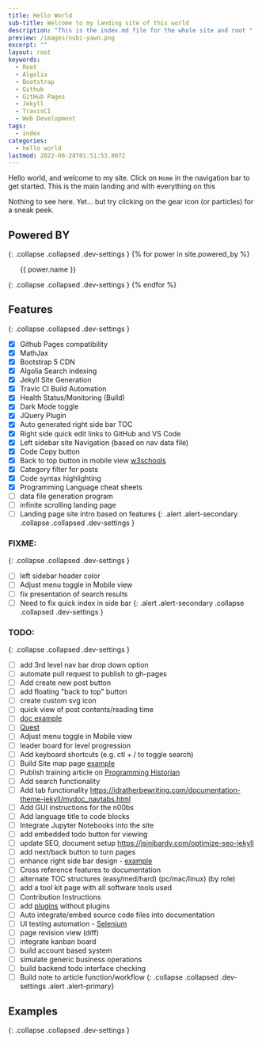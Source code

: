 ```yaml
---
title: Hello World
sub-title: Welcome to my landing site of this world
description: "This is the index.md file for the whole site and root "
preview: /images/nubi-yawn.png
excerpt: ""
layout: root
keywords:
  - Root
  - Algolia
  - Bootstrap
  - Github
  - GitHub Pages
  - Jekyll
  - TravisCI
  - Web Development
tags:
  - index
categories:
  - hello world
lastmod: 2022-08-28T01:51:53.807Z
---
```


Hello world, and welcome to my site. Click on `Home` in the navigation bar to get started.
This is the main landing  and with everything on this 

Nothing to see here. Yet... but try clicking on the gear icon (or particles) for a sneak peek.

  <div id="particles-js" class=""></div>

## Powered BY
{: .collapse .collapsed .dev-settings }
{% for power in site.powered_by %}
<ul href="{{ power.url }}" rel="nofollow">{{ power.name }}</ul>
{: .collapse .collapsed .dev-settings }
{% endfor %}

## Features
{: .collapse .collapsed .dev-settings }
- [x] Github Pages compatibility
- [x] MathJax
- [x] Bootstrap 5 CDN
- [x] Algolia Search indexing
- [x] Jekyll Site Generation
- [x] Travic CI Build Automation
- [x] Health Status/Monitoring (Build)
- [x] Dark Mode toggle
- [x] JQuery Plugin
- [x] Auto generated right side bar TOC
- [x] Right side quick edit links to GitHub and VS Code
- [x] Left sidebar site Navigation (based on nav data file)
- [x] Code Copy button
- [x] Back to top button in mobile view [w3schools](https://www.w3schools.com/howto/howto_js_scroll_to_top.asp)
- [x] Category filter for posts
- [x] Code syntax highlighting
- [x] Programming Language cheat sheets
- [ ] data file generation program
- [ ] infinite scrolling landing page 
- [ ] Landing page site intro based on features
{: .alert .alert-secondary .collapse .collapsed .dev-settings }

### FIXME:
{: .collapse .collapsed .dev-settings }
- [ ] left sidebar header color
- [ ] Adjust menu toggle in Mobile view
- [ ] fix presentation of search results
- [ ] Need to fix quick index in side bar
{: .alert .alert-secondary .collapse .collapsed .dev-settings }

### TODO:
{: .collapse .collapsed .dev-settings }
- [ ] add 3rd level nav bar drop down option
- [ ] automate pull request to publish to gh-pages
- [ ] Add create new post button
- [ ] add floating "back to top" button
- [ ] create custom svg icon
- [ ] quick view of post contents/reading time
- [ ] [doc example](https://tmuxp.git-pull.com/index.html)
- [ ] [Quest](/quests/home)
- [ ] Adjust menu toggle in Mobile view
- [ ] leader board for level progression
- [ ] Add keyboard shortcuts (e.g. ctl + / to toggle search)
- [ ] Build Site map page [example](http://www.publicdomainsherpa.com/site-map.html)
- [ ] Publish training article on [Programming Historian](https://programminghistorian.org/) 
- [ ] Add search functionality
- [ ] Add tab functionality https://idratherbewriting.com/documentation-theme-jekyll/mydoc_navtabs.html
- [ ] Add GUI instructions for the n00bs
- [ ] Add language title to code blocks
- [ ] Integrate Jupyter Notebooks into the site
- [ ] add embedded todo button for viewing
- [ ] update SEO, document setup https://jsinibardy.com/optimize-seo-jekyll
- [ ] add next/back button to turn pages
- [ ] enhance right side bar design - [example](https://bootstrap-themes.github.io/dashboard/docs/#whats-included)
- [ ] Cross reference features to documentation
- [ ] alternate TOC structures (easy/med/hard) (pc/mac/linux) (by role)
- [ ] add a tool kit page with all software tools used
- [ ] Contribution Instructions
- [ ] add [plugins](https://jekyllcodex.org/without-plugins/) without plugins
- [ ] Auto integrate/embed source code files into documentation
- [ ] UI testing automation - [Selenium](https://www.selenium.dev/)
- [ ] page revision view (diff)
- [ ] integrate kanban board
- [ ] build account based system
- [ ] simulate generic business operations
- [ ] build backend todo interface checking
- [ ] Build note to article function/workflow
{: .collapse .collapsed .dev-settings .alert .alert-primary}

## Examples
{: .collapse .collapsed .dev-settings }

<div class="collapse collapsed dev-settings">

</div>
